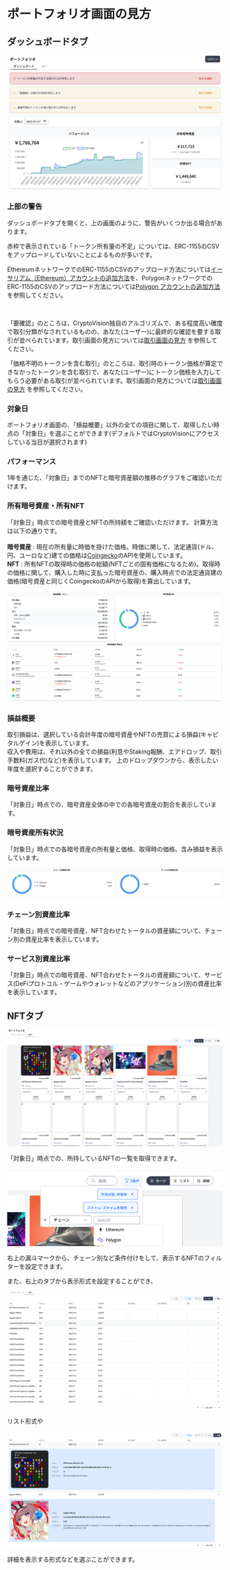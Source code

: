 # ポートフォリオ画面の見方

## ダッシュボードタブ

![](../../assets/img/portfolio-1.png)

### 上部の警告

ダッシュボードタブを開くと、上の画面のように、警告がいくつか出る場合があります。

赤枠で表示されている「トークン所有量の不足」については、ERC-1155のCSVをアップロードしていないことによるものが多いです。

EthereumネットワークでのERC-1155のCSVのアップロード方法については[イーサリアム（Ethereum）アカウントの追加方法](./account-chain-ethereum.md)を、PolygonネットワークでのERC-1155のCSVのアップロード方法については[Polygon アカウントの追加方法](./account-chain-polygon.md)を参照してください。

<br />

「要確認」のところは、CryptoVision独自のアルゴリズムで、ある程度高い確度で取引分類がなされているものの、あなた(ユーザー)に最終的な確認を要する取引が並べられています。取引画面の見方については[取引画面の見方](./transaction-window.md) を参照してください。

「価格不明のトークンを含む取引」のところは、取引時のトークン価格が算定できなかったトークンを含む取引で、あなた(ユーザー)にトークン価格を入力してもらう必要がある取引が並べられています。取引画面の見方については[取引画面の見方](./transaction-window.md) を参照してください。


### 対象日

ポートフォリオ画面の、「損益概要」以外の全ての項目に関して、取得したい時点の「対象日」を選ぶことができます(デフォルトではCryptoVisionにアクセスしている当日が選択されます)


### パフォーマンス

1年を通じた、「対象日」までのNFTと暗号資産額の推移のグラフをご確認いただけます。

### 所有暗号資産・所有NFT

「対象日」時点での暗号資産とNFTの所持額をご確認いただけます。
計算方法は以下の通りです。 
<br />
<br>
**暗号資産** : 現在の所有量に時価を掛けた価格。時価に関して、法定通貨(ドル、円、ユーロなど)建ての価格は[Coingecko](https://www.coingecko.com/)のAPIを使用しています。 <br />
**NFT** : 所有NFTの取得時の価格の総額(NFTごとの固有価格になるため)。取得時の価格に関して、購入した時に支払った暗号資産の、購入時点での法定通貨建の価格(暗号資産と同じくCoingeckoのAPIから取得)を算出しています。

![](../../assets/img/portfolio-2.png)

### 損益概要

取引損益は、選択している会計年度の暗号資産やNFTの売買による損益(キャピタルゲイン)を表示しています。 <br />
収入や費用は、それ以外の全ての損益(利息やStaking報酬、エアドロップ、取引手数料(ガス代)など)を表示しています。
上のドロップダウンから、表示したい年度を選択することができます。

### 暗号資産比率
「対象日」時点での、暗号資産全体の中での各暗号資産の割合を表示しています。

### 暗号資産所有状況
「対象日」時点での各暗号資産の所有量と価格、取得時の価格、含み損益を表示しています。

![](../../assets/img/portfolio-3.png)

### チェーン別資産比率
「対象日」時点での暗号資産、NFT合わせたトータルの資産額について、チェーン別の資産比率を表示しています。

### サービス別資産比率

「対象日」時点での暗号資産、NFT合わせたトータルの資産額について、サービス(DeFiプロトコル・ゲームやウォレットなどのアプリケーション)別の資産比率を表示しています。

## NFTタブ

![](../../assets/img/portfolio-4.png)

「対象日」時点での、所持しているNFTの一覧を取得できます。

![](../../assets/img/portfolio-5.png)

右上の漏斗マークから、チェーン別など条件付けをして、表示するNFTのフィルターを設定できます。

また、右上のタブから表示形式を設定することができ、

![](../../assets/img/portfolio-6.png)

リスト形式や

![](../../assets/img/portfolio-7.png)

詳細を表示する形式などを選ぶことができます。







